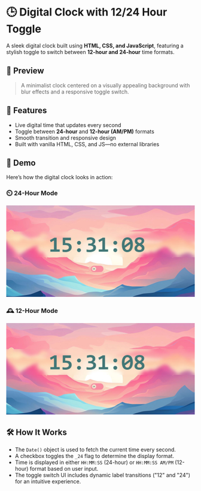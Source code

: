 # 🕒 Digital Clock with 12/24 Hour Toggle

A sleek digital clock built using **HTML, CSS, and JavaScript**, featuring a stylish toggle to switch between **12-hour and 24-hour** time formats.

## 📸 Preview

> A minimalist clock centered on a visually appealing background with blur effects and a responsive toggle switch.

## 🚀 Features

- Live digital time that updates every second
- Toggle between **24-hour** and **12-hour (AM/PM)** formats
- Smooth transition and responsive design
- Built with vanilla HTML, CSS, and JS—no external libraries

## 🧪 Demo

Here’s how the digital clock looks in action:

### ⏲️ 24-Hour Mode
![24-Hour Mode](Digital_24_Demo_SS.JPG)

### 🕰️ 12-Hour Mode
![12-Hour Mode](Digital_24_Demo_SS.JPG)


## 🛠 How It Works

- The `Date()` object is used to fetch the current time every second.
- A checkbox toggles the `_24` flag to determine the display format.
- Time is displayed in either `HH:MM:SS` (24-hour) or `HH:MM:SS AM/PM` (12-hour) format based on user input.
- The toggle switch UI includes dynamic label transitions ("12" and "24") for an intuitive experience.



